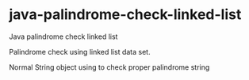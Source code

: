 # java-palindrome-check-linked-list
Java  palindrome check linked list

Palindrome check using linked list data set.

Normal String object using to check proper palindrome string
